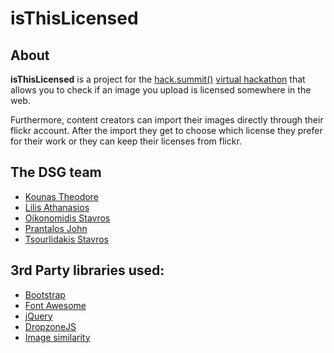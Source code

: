 # isThisLicensed

About
-----
**isThisLicensed** is a project for the [hack.summit()](https://hacksummit.org/) [virtual hackathon](http://www.koding.com/hackathon) that allows you to check if an image you upload is licensed somewhere in the web. 

Furthermore, content creators can import their images directly through their flickr account. After the import they get to choose which license they prefer for their work or they can keep their licenses from flickr.

The DSG team
--------
* [Kounas Theodore](https://linkedin.com/in/theodore-kounas-9b80b3111)
* [Lilis Athanasios](#)
* [Oikonomidis Stavros](#)
* [Prantalos John](https://www.linkedin.com/in/johnprantalos)
* [Tsourlidakis Stavros](https://www.linkedin.com/in/stsourlidakis)

3rd Party libraries used:
------------------------
* [Bootstrap](http://getbootstrap.com)
* [Font Awesome](https://fortawesome.github.io/Font-Awesome/)
* [jQuery](https://jquery.com/)
* [DropzoneJS](http://www.dropzonejs.com/)
* [Image similarity](http://www.phpclasses.org/package/8255-PHP-Compare-two-images-to-find-if-they-are-similar.html)
